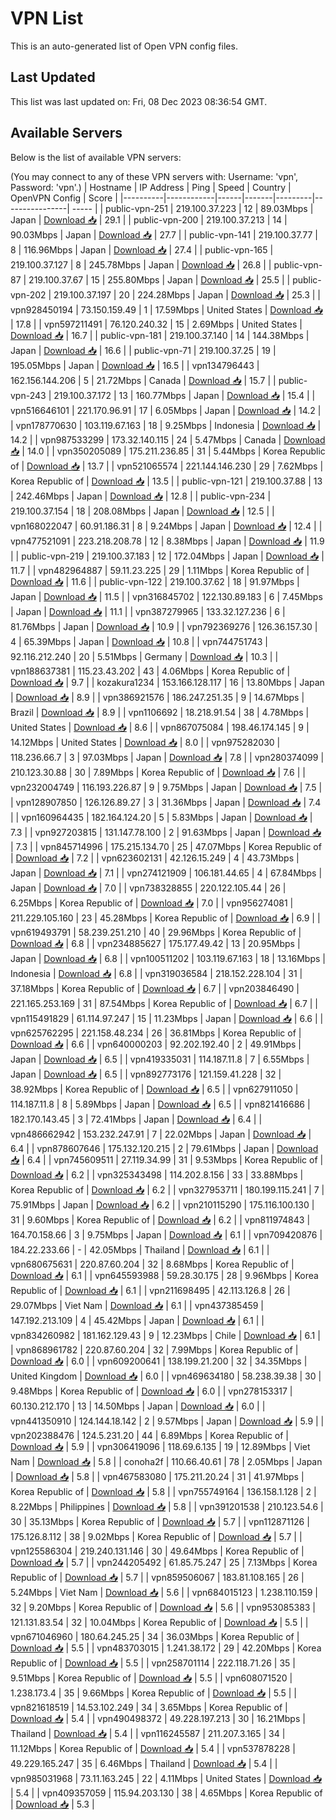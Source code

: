 # VPN List

This is an auto-generated list of Open VPN config files.

## Last Updated

This list was last updated on: Fri, 08 Dec 2023 08:36:54 GMT.

## Available Servers

Below is the list of available VPN servers:

(You may connect to any of these VPN servers with: Username: 'vpn', Password: 'vpn'.)
| Hostname | IP Address | Ping | Speed | Country | OpenVPN Config | Score |
|----------|------------|------|-------|---------|----------------| ----- |
| public-vpn-251 | 219.100.37.223 | 12 | 89.03Mbps | Japan | [Download 📥](./configs/server_0_JP.ovpn) | 29.1 |
| public-vpn-200 | 219.100.37.213 | 14 | 90.03Mbps | Japan | [Download 📥](./configs/server_1_JP.ovpn) | 27.7 |
| public-vpn-141 | 219.100.37.77 | 8 | 116.96Mbps | Japan | [Download 📥](./configs/server_2_JP.ovpn) | 27.4 |
| public-vpn-165 | 219.100.37.127 | 8 | 245.78Mbps | Japan | [Download 📥](./configs/server_3_JP.ovpn) | 26.8 |
| public-vpn-87 | 219.100.37.67 | 15 | 255.80Mbps | Japan | [Download 📥](./configs/server_4_JP.ovpn) | 25.5 |
| public-vpn-202 | 219.100.37.197 | 20 | 224.28Mbps | Japan | [Download 📥](./configs/server_5_JP.ovpn) | 25.3 |
| vpn928450194 | 73.150.159.49 | 1 | 17.59Mbps | United States | [Download 📥](./configs/server_6_US.ovpn) | 17.8 |
| vpn597211491 | 76.120.240.32 | 15 | 2.69Mbps | United States | [Download 📥](./configs/server_7_US.ovpn) | 16.7 |
| public-vpn-181 | 219.100.37.140 | 14 | 144.38Mbps | Japan | [Download 📥](./configs/server_8_JP.ovpn) | 16.6 |
| public-vpn-71 | 219.100.37.25 | 19 | 195.05Mbps | Japan | [Download 📥](./configs/server_9_JP.ovpn) | 16.5 |
| vpn134796443 | 162.156.144.206 | 5 | 21.72Mbps | Canada | [Download 📥](./configs/server_10_CA.ovpn) | 15.7 |
| public-vpn-243 | 219.100.37.172 | 13 | 160.77Mbps | Japan | [Download 📥](./configs/server_11_JP.ovpn) | 15.4 |
| vpn516646101 | 221.170.96.91 | 17 | 6.05Mbps | Japan | [Download 📥](./configs/server_12_JP.ovpn) | 14.2 |
| vpn178770630 | 103.119.67.163 | 18 | 9.25Mbps | Indonesia | [Download 📥](./configs/server_13_ID.ovpn) | 14.2 |
| vpn987533299 | 173.32.140.115 | 24 | 5.47Mbps | Canada | [Download 📥](./configs/server_14_CA.ovpn) | 14.0 |
| vpn350205089 | 175.211.236.85 | 31 | 5.44Mbps | Korea Republic of | [Download 📥](./configs/server_15_KR.ovpn) | 13.7 |
| vpn521065574 | 221.144.146.230 | 29 | 7.62Mbps | Korea Republic of | [Download 📥](./configs/server_16_KR.ovpn) | 13.5 |
| public-vpn-121 | 219.100.37.88 | 13 | 242.46Mbps | Japan | [Download 📥](./configs/server_17_JP.ovpn) | 12.8 |
| public-vpn-234 | 219.100.37.154 | 18 | 208.08Mbps | Japan | [Download 📥](./configs/server_18_JP.ovpn) | 12.5 |
| vpn168022047 | 60.91.186.31 | 8 | 9.24Mbps | Japan | [Download 📥](./configs/server_19_JP.ovpn) | 12.4 |
| vpn477521091 | 223.218.208.78 | 12 | 8.38Mbps | Japan | [Download 📥](./configs/server_20_JP.ovpn) | 11.9 |
| public-vpn-219 | 219.100.37.183 | 12 | 172.04Mbps | Japan | [Download 📥](./configs/server_21_JP.ovpn) | 11.7 |
| vpn482964887 | 59.11.23.225 | 29 | 1.11Mbps | Korea Republic of | [Download 📥](./configs/server_22_KR.ovpn) | 11.6 |
| public-vpn-122 | 219.100.37.62 | 18 | 91.97Mbps | Japan | [Download 📥](./configs/server_23_JP.ovpn) | 11.5 |
| vpn316845702 | 122.130.89.183 | 6 | 7.45Mbps | Japan | [Download 📥](./configs/server_24_JP.ovpn) | 11.1 |
| vpn387279965 | 133.32.127.236 | 6 | 81.76Mbps | Japan | [Download 📥](./configs/server_25_JP.ovpn) | 10.9 |
| vpn792369276 | 126.36.157.30 | 4 | 65.39Mbps | Japan | [Download 📥](./configs/server_26_JP.ovpn) | 10.8 |
| vpn744751743 | 92.116.212.240 | 20 | 5.51Mbps | Germany | [Download 📥](./configs/server_27_DE.ovpn) | 10.3 |
| vpn188637381 | 115.23.43.202 | 43 | 4.06Mbps | Korea Republic of | [Download 📥](./configs/server_28_KR.ovpn) | 9.7 |
| kozakura1234 | 153.166.128.117 | 16 | 13.80Mbps | Japan | [Download 📥](./configs/server_29_JP.ovpn) | 8.9 |
| vpn386921576 | 186.247.251.35 | 9 | 14.67Mbps | Brazil | [Download 📥](./configs/server_30_BR.ovpn) | 8.9 |
| vpn1106692 | 18.218.91.54 | 38 | 4.78Mbps | United States | [Download 📥](./configs/server_31_US.ovpn) | 8.6 |
| vpn867075084 | 198.46.174.145 | 9 | 14.12Mbps | United States | [Download 📥](./configs/server_32_US.ovpn) | 8.0 |
| vpn975282030 | 118.236.66.7 | 3 | 97.03Mbps | Japan | [Download 📥](./configs/server_33_JP.ovpn) | 7.8 |
| vpn280374099 | 210.123.30.88 | 30 | 7.89Mbps | Korea Republic of | [Download 📥](./configs/server_34_KR.ovpn) | 7.6 |
| vpn232004749 | 116.193.226.87 | 9 | 9.75Mbps | Japan | [Download 📥](./configs/server_35_JP.ovpn) | 7.5 |
| vpn128907850 | 126.126.89.27 | 3 | 31.36Mbps | Japan | [Download 📥](./configs/server_36_JP.ovpn) | 7.4 |
| vpn160964435 | 182.164.124.20 | 5 | 5.83Mbps | Japan | [Download 📥](./configs/server_37_JP.ovpn) | 7.3 |
| vpn927203815 | 131.147.78.100 | 2 | 91.63Mbps | Japan | [Download 📥](./configs/server_38_JP.ovpn) | 7.3 |
| vpn845714996 | 175.215.134.70 | 25 | 47.07Mbps | Korea Republic of | [Download 📥](./configs/server_39_KR.ovpn) | 7.2 |
| vpn623602131 | 42.126.15.249 | 4 | 43.73Mbps | Japan | [Download 📥](./configs/server_40_JP.ovpn) | 7.1 |
| vpn274121909 | 106.181.44.65 | 4 | 67.84Mbps | Japan | [Download 📥](./configs/server_41_JP.ovpn) | 7.0 |
| vpn738328855 | 220.122.105.44 | 26 | 6.25Mbps | Korea Republic of | [Download 📥](./configs/server_42_KR.ovpn) | 7.0 |
| vpn956274081 | 211.229.105.160 | 23 | 45.28Mbps | Korea Republic of | [Download 📥](./configs/server_43_KR.ovpn) | 6.9 |
| vpn619493791 | 58.239.251.210 | 40 | 29.96Mbps | Korea Republic of | [Download 📥](./configs/server_44_KR.ovpn) | 6.8 |
| vpn234885627 | 175.177.49.42 | 13 | 20.95Mbps | Japan | [Download 📥](./configs/server_45_JP.ovpn) | 6.8 |
| vpn100511202 | 103.119.67.163 | 18 | 13.16Mbps | Indonesia | [Download 📥](./configs/server_46_ID.ovpn) | 6.8 |
| vpn319036584 | 218.152.228.104 | 31 | 37.18Mbps | Korea Republic of | [Download 📥](./configs/server_47_KR.ovpn) | 6.7 |
| vpn203846490 | 221.165.253.169 | 31 | 87.54Mbps | Korea Republic of | [Download 📥](./configs/server_48_KR.ovpn) | 6.7 |
| vpn115491829 | 61.114.97.247 | 15 | 11.23Mbps | Japan | [Download 📥](./configs/server_49_JP.ovpn) | 6.6 |
| vpn625762295 | 221.158.48.234 | 26 | 36.81Mbps | Korea Republic of | [Download 📥](./configs/server_50_KR.ovpn) | 6.6 |
| vpn640000203 | 92.202.192.40 | 2 | 49.91Mbps | Japan | [Download 📥](./configs/server_51_JP.ovpn) | 6.5 |
| vpn419335031 | 114.187.11.8 | 7 | 6.55Mbps | Japan | [Download 📥](./configs/server_52_JP.ovpn) | 6.5 |
| vpn892773176 | 121.159.41.228 | 32 | 38.92Mbps | Korea Republic of | [Download 📥](./configs/server_53_KR.ovpn) | 6.5 |
| vpn627911050 | 114.187.11.8 | 8 | 5.89Mbps | Japan | [Download 📥](./configs/server_54_JP.ovpn) | 6.5 |
| vpn821416686 | 182.170.143.45 | 3 | 72.41Mbps | Japan | [Download 📥](./configs/server_55_JP.ovpn) | 6.4 |
| vpn486662942 | 153.232.247.91 | 7 | 22.02Mbps | Japan | [Download 📥](./configs/server_56_JP.ovpn) | 6.4 |
| vpn878607646 | 175.132.120.215 | 2 | 79.61Mbps | Japan | [Download 📥](./configs/server_57_JP.ovpn) | 6.4 |
| vpn745609511 | 27.119.34.99 | 31 | 9.53Mbps | Korea Republic of | [Download 📥](./configs/server_58_KR.ovpn) | 6.2 |
| vpn325343498 | 114.202.8.156 | 33 | 33.88Mbps | Korea Republic of | [Download 📥](./configs/server_59_KR.ovpn) | 6.2 |
| vpn327953711 | 180.199.115.241 | 7 | 75.91Mbps | Japan | [Download 📥](./configs/server_60_JP.ovpn) | 6.2 |
| vpn210115290 | 175.116.100.130 | 31 | 9.60Mbps | Korea Republic of | [Download 📥](./configs/server_61_KR.ovpn) | 6.2 |
| vpn811974843 | 164.70.158.66 | 3 | 9.75Mbps | Japan | [Download 📥](./configs/server_62_JP.ovpn) | 6.1 |
| vpn709420876 | 184.22.233.66 | - | 42.05Mbps | Thailand | [Download 📥](./configs/server_63_TH.ovpn) | 6.1 |
| vpn680675631 | 220.87.60.204 | 32 | 8.68Mbps | Korea Republic of | [Download 📥](./configs/server_64_KR.ovpn) | 6.1 |
| vpn645593988 | 59.28.30.175 | 28 | 9.96Mbps | Korea Republic of | [Download 📥](./configs/server_65_KR.ovpn) | 6.1 |
| vpn211698495 | 42.113.126.8 | 26 | 29.07Mbps | Viet Nam | [Download 📥](./configs/server_66_VN.ovpn) | 6.1 |
| vpn437385459 | 147.192.213.109 | 4 | 45.42Mbps | Japan | [Download 📥](./configs/server_67_JP.ovpn) | 6.1 |
| vpn834260982 | 181.162.129.43 | 9 | 12.23Mbps | Chile | [Download 📥](./configs/server_68_CL.ovpn) | 6.1 |
| vpn868961782 | 220.87.60.204 | 32 | 7.99Mbps | Korea Republic of | [Download 📥](./configs/server_69_KR.ovpn) | 6.0 |
| vpn609200641 | 138.199.21.200 | 32 | 34.35Mbps | United Kingdom | [Download 📥](./configs/server_70_GB.ovpn) | 6.0 |
| vpn469634180 | 58.238.39.38 | 30 | 9.48Mbps | Korea Republic of | [Download 📥](./configs/server_71_KR.ovpn) | 6.0 |
| vpn278153317 | 60.130.212.170 | 13 | 14.50Mbps | Japan | [Download 📥](./configs/server_72_JP.ovpn) | 6.0 |
| vpn441350910 | 124.144.18.142 | 2 | 9.57Mbps | Japan | [Download 📥](./configs/server_73_JP.ovpn) | 5.9 |
| vpn202388476 | 124.5.231.20 | 44 | 6.89Mbps | Korea Republic of | [Download 📥](./configs/server_74_KR.ovpn) | 5.9 |
| vpn306419096 | 118.69.6.135 | 19 | 12.89Mbps | Viet Nam | [Download 📥](./configs/server_75_VN.ovpn) | 5.8 |
| conoha2f | 110.66.40.61 | 78 | 2.05Mbps | Japan | [Download 📥](./configs/server_76_JP.ovpn) | 5.8 |
| vpn467583080 | 175.211.20.24 | 31 | 41.97Mbps | Korea Republic of | [Download 📥](./configs/server_77_KR.ovpn) | 5.8 |
| vpn755749164 | 136.158.1.128 | 2 | 8.22Mbps | Philippines | [Download 📥](./configs/server_78_PH.ovpn) | 5.8 |
| vpn391201538 | 210.123.54.6 | 30 | 35.13Mbps | Korea Republic of | [Download 📥](./configs/server_79_KR.ovpn) | 5.7 |
| vpn112871126 | 175.126.8.112 | 38 | 9.02Mbps | Korea Republic of | [Download 📥](./configs/server_80_KR.ovpn) | 5.7 |
| vpn125586304 | 219.240.131.146 | 30 | 49.64Mbps | Korea Republic of | [Download 📥](./configs/server_81_KR.ovpn) | 5.7 |
| vpn244205492 | 61.85.75.247 | 25 | 7.13Mbps | Korea Republic of | [Download 📥](./configs/server_82_KR.ovpn) | 5.7 |
| vpn859506067 | 183.81.108.165 | 26 | 5.24Mbps | Viet Nam | [Download 📥](./configs/server_83_VN.ovpn) | 5.6 |
| vpn684015123 | 1.238.110.159 | 32 | 9.20Mbps | Korea Republic of | [Download 📥](./configs/server_84_KR.ovpn) | 5.6 |
| vpn953085383 | 121.131.83.54 | 32 | 10.04Mbps | Korea Republic of | [Download 📥](./configs/server_85_KR.ovpn) | 5.5 |
| vpn671046960 | 180.64.245.25 | 34 | 36.03Mbps | Korea Republic of | [Download 📥](./configs/server_86_KR.ovpn) | 5.5 |
| vpn483703015 | 1.241.38.172 | 29 | 42.20Mbps | Korea Republic of | [Download 📥](./configs/server_87_KR.ovpn) | 5.5 |
| vpn258701114 | 222.118.71.26 | 35 | 9.51Mbps | Korea Republic of | [Download 📥](./configs/server_88_KR.ovpn) | 5.5 |
| vpn608071520 | 1.238.173.4 | 35 | 9.66Mbps | Korea Republic of | [Download 📥](./configs/server_89_KR.ovpn) | 5.5 |
| vpn821618519 | 14.53.102.249 | 34 | 3.65Mbps | Korea Republic of | [Download 📥](./configs/server_90_KR.ovpn) | 5.4 |
| vpn490498372 | 49.228.197.213 | 30 | 16.21Mbps | Thailand | [Download 📥](./configs/server_91_TH.ovpn) | 5.4 |
| vpn116245587 | 211.207.3.165 | 34 | 11.12Mbps | Korea Republic of | [Download 📥](./configs/server_92_KR.ovpn) | 5.4 |
| vpn537878228 | 49.229.165.247 | 35 | 6.46Mbps | Thailand | [Download 📥](./configs/server_93_TH.ovpn) | 5.4 |
| vpn985031968 | 73.11.163.245 | 22 | 4.11Mbps | United States | [Download 📥](./configs/server_94_US.ovpn) | 5.4 |
| vpn409357059 | 115.94.203.130 | 38 | 4.65Mbps | Korea Republic of | [Download 📥](./configs/server_95_KR.ovpn) | 5.3 |
